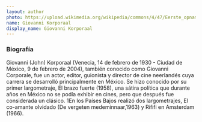 ```yaml
---
layout: author
photo: https://upload.wikimedia.org/wikipedia/commons/4/47/Eerste_opnamen_Rififiin_Amsterdam_in_Cinetone-studios_John_Korporaal_%28regisseur%29%2C_Bestanddeelnr_913-6629.jpg
name: Giovanni Korporaal
display_name: Giovanni Korporaal
---
```


### Biografía

Giovanni (John) Korporaal (Venecia, 14 de febrero de 1930 - Ciudad de México, 9 de febrero de 2004), también conocido como Giovanni Corporale, fue un actor, editor, guionista y director de cine neerlandés cuya carrera se desarrolló principalmente en México. Se hizo conocido por su primer largometraje, El brazo fuerte (1958), una sátira política que durante años en México no se podía exhibir en cines, pero que después fue considerada un clásico. 1En los Países Bajos realizó dos largometrajes, El co-amante olvidado (De vergeten medeminnaar,1963) y Rififi en Amsterdam (1966).
